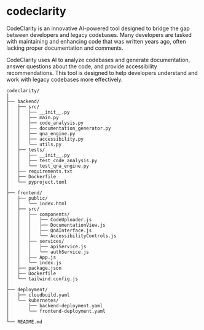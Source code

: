 # codeclarity
CodeClarity is an innovative AI-powered tool designed to bridge the gap between developers and legacy codebases. Many developers are tasked with maintaining and enhancing code that was written years ago, often lacking proper documentation and comments.

CodeClarity uses AI to analyze codebases and generate documentation, answer questions about the code, and provide accessibility recommendations. This tool is designed to help developers understand and work with legacy codebases more effectively.

```
codeclarity/
│
├── backend/
│   ├── src/
│   │   ├── __init__.py
│   │   ├── main.py
│   │   ├── code_analysis.py
│   │   ├── documentation_generator.py
│   │   ├── qna_engine.py
│   │   ├── accessibility.py
│   │   └── utils.py
│   ├── tests/
│   │   ├── __init__.py
│   │   ├── test_code_analysis.py
│   │   └── test_qna_engine.py
│   ├── requirements.txt
│   ├── Dockerfile
│   └── pyproject.toml
│
├── frontend/
│   ├── public/
│   │   └── index.html
│   ├── src/
│   │   ├── components/
│   │   │   ├── CodeUploader.js
│   │   │   ├── DocumentationView.js
│   │   │   ├── QnAInterface.js
│   │   │   └── AccessibilityControls.js
│   │   ├── services/
│   │   │   ├── apiService.js
│   │   │   └── authService.js
│   │   ├── App.js
│   │   └── index.js
│   ├── package.json
│   ├── Dockerfile
│   └── tailwind.config.js
│
├── deployment/
│   ├── cloudbuild.yaml
│   └── kubernetes/
│       ├── backend-deployment.yaml
│       └── frontend-deployment.yaml
│
└── README.md
```